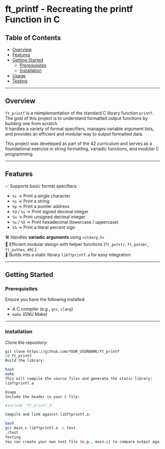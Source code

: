 # ft_printf - Recreating the printf Function in C

## Table of Contents
- [Overview](#overview)
- [Features](#features)
- [Getting Started](#getting-started)
  - [Prerequisites](#prerequisites)
  - [Installation](#installation)
- [Usage](#usage)
- [Testing](#testing)

---

## Overview
`ft_printf` is a reimplementation of the standard C library function `printf`.  
The goal of this project is to understand formatted output functions by building one from scratch.  
It handles a variety of format specifiers, manages variable argument lists, and provides an efficient and modular way to output formatted data.

This project was developed as part of the 42 curriculum and serves as a foundational exercise in string formatting, variadic functions, and modular C programming.

---

## Features
✅ Supports basic format specifiers:
- `%c` → Print a single character  
- `%s` → Print a string  
- `%p` → Print a pointer address  
- `%d` / `%i` → Print signed decimal integer  
- `%u` → Print unsigned decimal integer  
- `%x` / `%X` → Print hexadecimal (lowercase / uppercase)  
- `%%` → Print a literal percent sign  

🛠️ Handles **variadic arguments** using `<stdarg.h>`  
💾 Efficient modular design with helper functions (`ft_putstr`, `ft_putnbr`, `ft_puthex`, etc.)  
🔧 Builds into a static library `libftprintf.a` for easy integration  

---

## Getting Started

### Prerequisites
Ensure you have the following installed:
- A C compiler (e.g., `gcc`, `clang`)
- `make` (GNU Make)

---

### Installation
Clone the repository:

```bash
git clone https://github.com/YOUR_USERNAME/ft_printf
cd ft_printf
Build the library:

bash
make
This will compile the source files and generate the static library:
libftprintf.a

Usage
Include the header in your C file:

#include "ft_printf.h"

Compile and link against libftprintf.a:

bash
gcc main.c libftprintf.a -o test
./test
Testing
You can create your own test file (e.g., main.c) to compare output against the standard printf.
